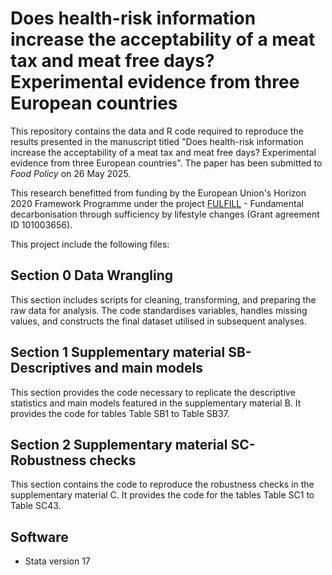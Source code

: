 # Does health-risk information increase the acceptability of a meat tax and meat free days? Experimental evidence from three European countries

This repository contains the data and R code required to reproduce the results presented in the manuscript titled "Does health-risk information increase the acceptability of a meat tax and meat free days? Experimental evidence from three European countries". The paper has been submitted to *Food Policy* on 26 May 2025.

This research benefitted from funding by the European Union's Horizon 2020 Framework Programme under the project <a href="fulfill-sufficiency.eu">FULFILL</a> - Fundamental decarbonisation through sufficiency by lifestyle changes  (Grant agreement ID 101003656).

This project include the following files:

## Section 0 Data Wrangling
This section includes scripts for cleaning, transforming, and preparing the raw data for analysis. The code standardises variables, handles missing values, and constructs the final dataset utilised in subsequent analyses.

## Section 1 Supplementary material SB-Descriptives and main models
This section provides the code necessary to replicate the descriptive statistics and main models featured in the supplementary material B. It provides the code for tables Table SB1 to Table SB37.

## Section 2 Supplementary material SC-Robustness checks
This section contains the code to reproduce the robustness checks in the supplementary material C. It provides the code for the tables Table SC1 to Table SC43. 

## Software
- Stata version 17

